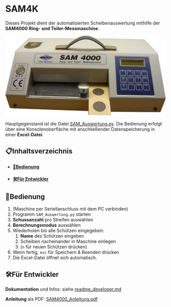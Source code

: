 # SAM4K

Dieses Projekt dient der automatisierten Scheibenauswertung mithilfe der **SAM4000 Ring- und Teiler-Messmaschine**.

![Quelle: Knestel](https://github.com/Logogistiks/sam4k/blob/main/sam4000.png)

Hauptgegenstand ist die Datei [SAM_Auswertung.py](https://github.com/Logogistiks/sam4k/blob/main/SAM_Auswertung.py). Die Bedienung erfolgt über eine Konsolenoberfläche mit anschließender Datenspeicherung in einer **Excel-Datei**.

## 📋Inhaltsverzeichnis

- #### [📖Bedienung](#bedienung)
- #### [🛠️Für Entwickler](#für-entwickler-1)

## 📖Bedienung

1. (Maschine per Seriellanschluss mit dem PC verbinden)
1. Programm `SAM_Auswertung.py` starten
1. **Schussanzahl** pro Streifen auswählen
1. **Berechnungsmodus** auswählen
1. Wiederholen bis alle Schützen eingegeben:
    1. **Name** des Schützen eingeben
    1. Scheiben nacheinander in Maschine einlegen
    1. (`n` für neuen Schützen drücken)
1. Wenn fertig, `esc` für Speichern & Beenden drücken
1. Die Excel-Datei öffnet sich automatisch.

## 🛠️Für Entwickler

**Dokumentation** und Infos: siehe [readme_developer.md](https://github.com/Logogistiks/sam4k/blob/main/readme_developer.md)

**Anleitung** als PDF: [SAM4000_Anleitung.pdf](https://github.com/Logogistiks/sam4k/blob/main/SAM4000_Anleitung.pdf)
